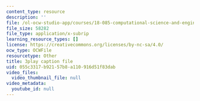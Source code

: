 ```yaml
---
content_type: resource
description: ''
file: /ol-ocw-studio-app/courses/18-085-computational-science-and-engineering-i-fall-2008/055c3317b92157b8a110916d51f83dab_fR_pGtAWHpY.vtt
file_size: 58282
file_type: application/x-subrip
learning_resource_types: []
license: https://creativecommons.org/licenses/by-nc-sa/4.0/
ocw_type: OCWFile
resourcetype: Other
title: 3play caption file
uid: 055c3317-b921-57b8-a110-916d51f83dab
video_files:
  video_thumbnail_file: null
video_metadata:
  youtube_id: null
---
```

